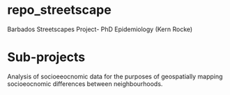 # repo_streetscape
Barbados Streetscapes Project- PhD Epidemiology (Kern Rocke) 

# Sub-projects

Analysis of socioeeocnomic data for the purposes of geospatially mapping socioeocnomic differences between neighbourhoods.
